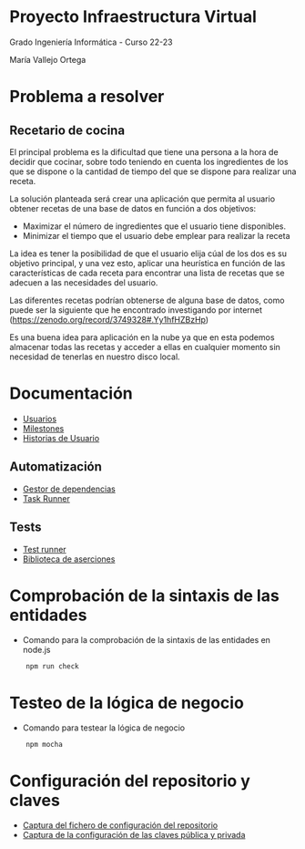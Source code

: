 # Proyecto Infraestructura Virtual
Grado Ingeniería Informática - Curso 22-23

María Vallejo Ortega

# Problema a resolver
## Recetario de cocina
El principal problema es la dificultad que tiene una persona a la hora de decidir que cocinar, sobre todo teniendo en cuenta los ingredientes de los que se dispone o la cantidad de tiempo del que se dispone para realizar una receta.

La solución planteada será crear una aplicación que permita al usuario obtener recetas de una base de datos en función a dos objetivos:

* Maximizar el número de ingredientes que el usuario tiene disponibles.
* Minimizar el tiempo que el usuario debe emplear para realizar la receta

La idea es tener la posibilidad de que el usuario elija cúal de los dos es su objetivo principal, y una vez esto, aplicar una heurística en función de las características de cada receta para encontrar una lista de recetas que se adecuen a las necesidades del usuario.
 
Las diferentes recetas podrían obtenerse de alguna base de datos, como puede ser la siguiente que he encontrado investigando por internet (https://zenodo.org/record/3749328#.Yy1hfHZBzHp)

Es una buena idea para aplicación en la nube ya que en esta podemos almacenar todas las recetas y acceder a ellas en cualquier momento sin necesidad de tenerlas en nuestro disco local.

# Documentación

* [Usuarios](./docs/usuarios.md)
* [Milestones](./docs/milestones.md)
* [Historias de Usuario](./docs/historias_usuario.md)

## Automatización
* [Gestor de dependencias](./docs/gestor_dependencias.md)
* [Task Runner](./docs/task_runner.md)

## Tests
* [Test runner](./docs/test_runner.md)
* [Biblioteca de aserciones](./docs/aserciones.md)


# Comprobación de la sintaxis de las entidades
* Comando para la comprobación de la sintaxis de las entidades en node.js
```shell
    npm run check
```
# Testeo de la lógica de negocio
* Comando para testear la lógica de negocio
```shell
    npm mocha
```

# Configuración del repositorio y claves

* [Captura del fichero de configuración del repositorio](./configuracion/configuracion.png)
* [Captura de la configuración de las claves pública y privada](./configuracion/claves.png)

